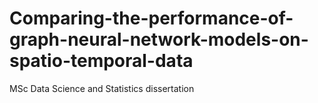# Comparing-the-performance-of-graph-neural-network-models-on-spatio-temporal-data
MSc Data Science and Statistics dissertation
